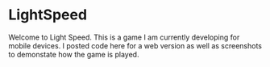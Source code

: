 LightSpeed
==========

Welcome to Light Speed. This is a game I am currently developing for mobile devices. I posted
code here for a web version as well as screenshots to demonstate how the game is played.
